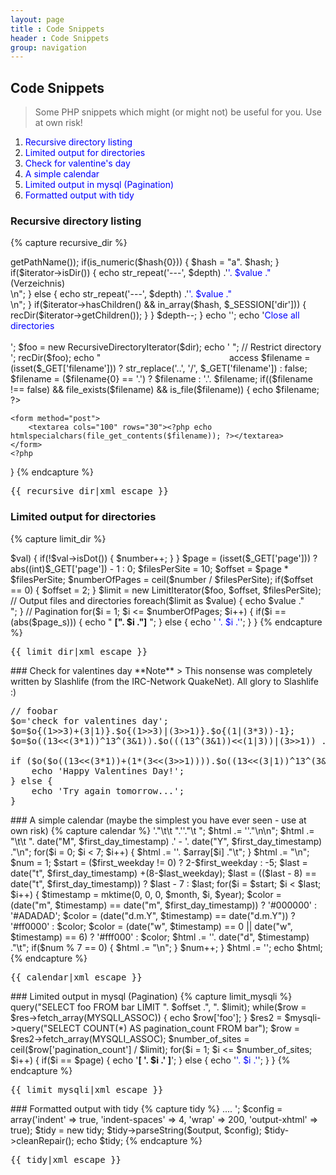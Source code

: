 ```yaml
---
layout: page
title : Code Snippets
header : Code Snippets
group: navigation
---
```


## Code Snippets

> Some PHP snippets which might (or might not) be useful for you. Use at own risk!

1. [Recursive directory listing](#recursive-dir)
2. [Limited output for directories](#limit-dir)
3. [Check for valentine's day](#valentine)
4. [A simple calendar](#calendar)
5. [Limited output in mysql (Pagination)](#limit-mysql)
6. [Formatted output with tidy](#tidy)



<a id="recursive-dir"></a>

### Recursive directory listing

{% capture recursive_dir %}
<?php
// Directory to read from
$dir = './';
session_start();
$absoluteUrl = 'http://'. $_SERVER['HTTP_HOST'] . htmlspecialchars($_SERVER['PHP_SELF']);
if(isset($_GET['closeAll']) && $_GET['closeAll'] == '1') {
    unset($_SESSION['dir']);
}
$_SESSION['dir'] = (isset($_SESSION['dir'])) ? $_SESSION['dir'] : array();

if(isset($_GET['dir'])) {
    $key = array_search($_GET['dir'], $_SESSION['dir']);
    if($key !== false) {
        unset($_SESSION['dir'][$key]);
    } else {
        $_SESSION['dir'][] = $_GET['dir'];
    }

    header("Location: http://". $_SERVER['HTTP_HOST'] . dirname($_SERVER['PHP_SELF']) .'/'. basename($_SERVER['PHP_SELF']) .'#'. $_GET['dir']);
}

function recDir($iterator)
{
    static $depth = 0;
    $depth++;

    foreach($iterator as $value) {
        $hash = md5($iterator->getPathName());
        if(is_numeric($hash{0})) {
            $hash = "a". $hash;
        }

        if($iterator->isDir()) {
            echo str_repeat('---', $depth) .'<a href="'. $absoluteUrl .'?dir='. $hash .'" id="'. $hash .'">'. $value ."</a> (Verzeichnis)<br />\n";
        } else {
            echo str_repeat('---', $depth) .'<a href="'. $absoluteUrl .'?filename='. urlencode($iterator->getPathName()) .'" id="'. $hash .'">'. $value ."</a><br />\n";
        }

        if($iterator->hasChildren() && in_array($hash, $_SESSION['dir'])) {
            recDir($iterator->getChildren());
        }
    }

    $depth--;
}
echo '<style type="text/css">a { color: blue; text-decoration: none; } a:hover {color: orange; text-decoration: underline;}</style>';
echo '<a href="'. $absoluteUrl .'?closeAll=1">Close all directories</a><br /><br />';

$foo = new RecursiveDirectoryIterator($dir);
echo '  <div style="float: left; width: 25em;">';
recDir($foo);
echo "</div>";
// Restrict directory access
$filename = (isset($_GET['filename'])) ? str_replace('..', '/', $_GET['filename']) : false;
$filename = ($filename{0} == '.') ? $filename : '.'. $filename;
if(($filename !== false) && file_exists($filename) && is_file($filename)) {
    echo $filename;
    ?>
    <form method="post">
        <textarea cols="100" rows="30"><?php echo htmlspecialchars(file_get_contents($filename)); ?></textarea>
    </form>
    <?php
}
{% endcapture %}
<pre class="prettyprint lang-php linenums">{{ recursive_dir|xml_escape }}</pre>

<a id="limit-dir"></a>
### Limited output for directories

{% capture limit_dir %}
<?php
$foo = new DirectoryIterator('./');
$page_s = (isset($_GET['page'])) ? $_GET['page'] : 1;
$number = 0;
foreach($foo as $key => $val) {
    if(!$val->isDot()) {
        $number++;
    }
}

$page = (isset($_GET['page'])) ? abs((int)$_GET['page']) - 1 : 0;

$filesPerSite = 10;
$offset       = $page * $filesPerSite;
$numberOfPages = ceil($number / $filesPerSite);

if($offset == 0) {
    $offset = 2;
}

$limit = new LimitIterator($foo, $offset, $filesPerSite);

// Output files and directories
foreach($limit as $value) {
    echo $value ."<br />";
}

// Pagination
for($i = 1; $i <= $numberOfPages; $i++) {
    if($i == (abs($page_s))) {
        echo " <strong>[". $i ."]</strong> ";
    } else {
        echo ' <a href="?page='. $i .'">'. $i .'</a>';
    }
}
{% endcapture %}
<pre class="prettyprint lang-php linenums">{{ limit_dir|xml_escape }}</pre>


<a id="valentine"></a>
### Check for valentines day

**Note**
> This nonsense was completely written by Slashlife (from the IRC-Network QuakeNet). All glory to Slashlife :)

<pre class="prettyprint lang-php linenums">
// foobar
$o='check for valentines day';
$o=$o{(1>>3)+(3|1)}.$o{(1>>3)|(3>>1)}.$o{(1|(3*3))-1};
$o=$o((13<<(3*1))^13^(3&1)).$o(((13^(3&1))<<(1|3))|(3>>1)) . $o(((13^3)<<1)*(1+3)+3+1).$o((13<<(3|1))^(13|(3+1)));

if ($o($o((13<<(3*1))+(1*(3<<(3>>1)))).$o((13<<(3|1))^13^(3&1)))== (13<<(3+1))+(13>>(3>>1))) {
    echo 'Happy Valentines Day!';
} else {
    echo 'Try again tomorrow...';
}
</pre>

<a id="calendar"></a>
### A simple calendar (maybe the simplest you have ever seen - use at own risk)

{% capture calendar %}
<?php
$month  = (isset($_GET['month'])) ? (int)$_GET['month'] : date("m");
$year   = date("Y");
$day    = date("d");
$first_day_timestamp    = mktime(0, 0, 1, $month, 1, $year);
$first_weekday          = date("w", $first_day_timestamp);
$last_day_timestamp     = mktime(0, 0, 1, $month, date("t", $first_day_timestamp), $year);
$last_weekday           = date("w", $last_day_timestamp);
$array                  = array('Mo.', 'Di.', 'Mi.', 'Do.', 'Fr.', 'Sa.', 'So.');
$html                   = '<pre>'."\t\t    ".'<a href="'. htmlspecialchars($_SERVER['PHP_SELF']) .'?month='. ($month-1) .'"></a>'."\t    ";
$html                  .= '<a href="'. htmlspecialchars($_SERVER['PHP_SELF']) .'?month='. ($month+1) .'"></a>'."\n\n";
$html                  .= "\t\t    ". date("M", $first_day_timestamp) .' - '. date("Y", $first_day_timestamp) ."\n";
for($i = 0; $i < 7; $i++) {
    $html .= '<span>'. $array[$i] ."</span>\t";
}
$html  .= "\n";
$num    = 1;
$start  = ($first_weekday != 0) ? 2-$first_weekday : -5;
$last   = date("t", $first_day_timestamp) +(8-$last_weekday);
$last   = (($last - 8) == date("t", $first_day_timestamp)) ? $last - 7 : $last;
for($i = $start; $i < $last; $i++) {
    $timestamp  = mktime(0, 0, 0, $month, $i, $year);
    $color      = (date("m", $timestamp) == date("m", $first_day_timestamp)) ? '#000000' : '#ADADAD';
    $color      = (date("d.m.Y", $timestamp) == date("d.m.Y")) ? '#ff0000' : $color;
    $color      = (date("w", $timestamp) == 0 || date("w", $timestamp) == 6) ? '#fff000' : $color;
    $html      .= '<span style="color: '. $color .';">'. date("d", $timestamp) ."</span>\t";
    if($num % 7 == 0) {
        $html .= "\n";
    }
    $num++;
}
$html .= '</pre>';
echo $html;
{% endcapture %}

<pre class="prettyprint lang-php linenums">{{ calendar|xml_escape }}</pre>

<a id="limit-mysql"></a>
### Limited output in mysql (Pagination)

{% capture limit_mysqli %}
<?php
$mysqli = new mysqli("localhost", "user", "password", "database")
$page = (isset($_GET['page'])) ? (int)$_GET['page'] : 1;
$limit = 10;
$offset  = abs(($page - 1)) * $limit;
$res = $mysqli->query("SELECT foo FROM bar LIMIT ". $offset .", ". $limit);
while($row = $res->fetch_array(MYSQLI_ASSOC)) {
    echo $row['foo'];
}

$res2 = $mysqli->query("SELECT COUNT(*) AS pagination_count FROM bar");
$row = $res2->fetch_array(MYSQLI_ASSOC);
$number_of_sites = ceil($row['pagination_count'] / $limit);
for($i = 1; $i <= $number_of_sites; $i++) {
    if($i == $page) {
        echo '<strong>[ '. $i .' ]</strong>';
    } else {
        echo '<a href="foo.php?page='. $i .'">'. $i .'</a>';
    }
}
{% endcapture %}

<pre class="prettyprint lang-php linenums">{{ limit_mysqli|xml_escape }}</pre>

<a id="tidy"></a>
### Formatted output with tidy

{% capture tidy %}
<?php
$output = '<html> .... </html>';
$config = array('indent' => true,
                'indent-spaces' => 4,
                'wrap' => 200,
                'output-xhtml' => true);

$tidy = new tidy;
$tidy->parseString($output, $config);
$tidy->cleanRepair();
echo $tidy;
{% endcapture %}

<pre class="prettyprint lang-php linenums">{{ tidy|xml_escape }}</pre>
